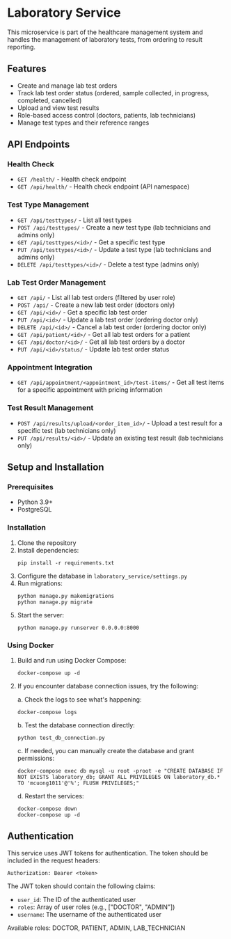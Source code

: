 # Laboratory Service

This microservice is part of the healthcare management system and handles the management of laboratory tests, from ordering to result reporting.

## Features

- Create and manage lab test orders
- Track lab test order status (ordered, sample collected, in progress, completed, cancelled)
- Upload and view test results
- Role-based access control (doctors, patients, lab technicians)
- Manage test types and their reference ranges

## API Endpoints

### Health Check

- `GET /health/` - Health check endpoint
- `GET /api/health/` - Health check endpoint (API namespace)

### Test Type Management

- `GET /api/testtypes/` - List all test types
- `POST /api/testtypes/` - Create a new test type (lab technicians and admins only)
- `GET /api/testtypes/<id>/` - Get a specific test type
- `PUT /api/testtypes/<id>/` - Update a test type (lab technicians and admins only)
- `DELETE /api/testtypes/<id>/` - Delete a test type (admins only)

### Lab Test Order Management

- `GET /api/` - List all lab test orders (filtered by user role)
- `POST /api/` - Create a new lab test order (doctors only)
- `GET /api/<id>/` - Get a specific lab test order
- `PUT /api/<id>/` - Update a lab test order (ordering doctor only)
- `DELETE /api/<id>/` - Cancel a lab test order (ordering doctor only)
- `GET /api/patient/<id>/` - Get all lab test orders for a patient
- `GET /api/doctor/<id>/` - Get all lab test orders by a doctor
- `PUT /api/<id>/status/` - Update lab test order status

### Appointment Integration

- `GET /api/appointment/<appointment_id>/test-items/` - Get all test items for a specific appointment with pricing information

### Test Result Management

- `POST /api/results/upload/<order_item_id>/` - Upload a test result for a specific test (lab technicians only)
- `PUT /api/results/<id>/` - Update an existing test result (lab technicians only)

## Setup and Installation

### Prerequisites

- Python 3.9+
- PostgreSQL

### Installation

1. Clone the repository
2. Install dependencies:
   ```
   pip install -r requirements.txt
   ```
3. Configure the database in `laboratory_service/settings.py`
4. Run migrations:
   ```
   python manage.py makemigrations
   python manage.py migrate
   ```
5. Start the server:
   ```
   python manage.py runserver 0.0.0.0:8000
   ```

### Using Docker

1. Build and run using Docker Compose:

   ```
   docker-compose up -d
   ```

2. If you encounter database connection issues, try the following:

   a. Check the logs to see what's happening:

   ```
   docker-compose logs
   ```

   b. Test the database connection directly:

   ```
   python test_db_connection.py
   ```

   c. If needed, you can manually create the database and grant permissions:

   ```
   docker-compose exec db mysql -u root -proot -e "CREATE DATABASE IF NOT EXISTS laboratory_db; GRANT ALL PRIVILEGES ON laboratory_db.* TO 'mcuong1011'@'%'; FLUSH PRIVILEGES;"
   ```

   d. Restart the services:

   ```
   docker-compose down
   docker-compose up -d
   ```

## Authentication

This service uses JWT tokens for authentication. The token should be included in the request headers:

```
Authorization: Bearer <token>
```

The JWT token should contain the following claims:

- `user_id`: The ID of the authenticated user
- `roles`: Array of user roles (e.g., ["DOCTOR", "ADMIN"])
- `username`: The username of the authenticated user

Available roles: DOCTOR, PATIENT, ADMIN, LAB_TECHNICIAN

